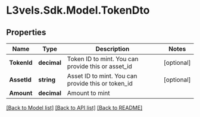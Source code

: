 # L3vels.Sdk.Model.TokenDto

## Properties

Name | Type | Description | Notes
------------ | ------------- | ------------- | -------------
**TokenId** | **decimal** | Token ID to mint. You can provide this or asset_id | [optional] 
**AssetId** | **string** | Asset ID to mint. You can provide this or token_id | [optional] 
**Amount** | **decimal** | Amount to mint | 

[[Back to Model list]](../README.md#documentation-for-models) [[Back to API list]](../README.md#documentation-for-api-endpoints) [[Back to README]](../README.md)

